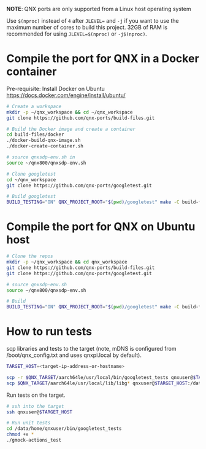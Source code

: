 **NOTE**: QNX ports are only supported from a Linux host operating system

Use `$(nproc)` instead of `4` after `JLEVEL=` and `-j` if you want to use the maximum number of cores to build this project.
32GB of RAM is recommended for using `JLEVEL=$(nproc)` or `-j$(nproc)`.

# Compile the port for QNX in a Docker container

Pre-requisite: Install Docker on Ubuntu https://docs.docker.com/engine/install/ubuntu/
```bash
# Create a workspace
mkdir -p ~/qnx_workspace && cd ~/qnx_workspace
git clone https://github.com/qnx-ports/build-files.git

# Build the Docker image and create a container
cd build-files/docker
./docker-build-qnx-image.sh
./docker-create-container.sh

# source qnxsdp-env.sh in
source ~/qnx800/qnxsdp-env.sh

# Clone googletest
cd ~/qnx_workspace
git clone https://github.com/qnx-ports/googletest.git

# Build googletest
BUILD_TESTING="ON" QNX_PROJECT_ROOT="$(pwd)/googletest" make -C build-files/ports/googletest install -j4
```

# Compile the port for QNX on Ubuntu host
```bash
# Clone the repos
mkdir -p ~/qnx_workspace && cd qnx_workspace
git clone https://github.com/qnx-ports/build-files.git
git clone https://github.com/qnx-ports/googletest.git

# source qnxsdp-env.sh
source ~/qnx800/qnxsdp-env.sh

# Build
BUILD_TESTING="ON" QNX_PROJECT_ROOT="$(pwd)/googletest" make -C build-files/ports/googletest install -j4
```

# How to run tests

scp libraries and tests to the target (note, mDNS is configured from
/boot/qnx_config.txt and uses qnxpi.local by default).
```bash
TARGET_HOST=<target-ip-address-or-hostname>

scp -r $QNX_TARGET/aarch64le/usr/local/bin/googletest_tests qnxuser@$TARGET_HOST:/data/home/qnxuser/bin
scp $QNX_TARGET/aarch64le/usr/local/lib/libg* qnxuser@$TARGET_HOST:/data/home/qnxuser/lib
```
Run tests on the target.

```bash
# ssh into the target
ssh qnxuser@$TARGET_HOST

# Run unit tests
cd /data/home/qnxuser/bin/googletest_tests
chmod +x *
./gmock-actions_test
```
